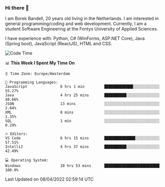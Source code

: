 ### Hi there 👋

I am Borek Bandell, 20 years old living in the Netherlands. I am interested in general programming/coding and web development. Currently, I am a student Software Engineering at the Fontys University of Applied Sciences.

I have experience with: Python, C# (WinForms, ASP.NET Core), Java (Spring boot), JavaScript (ReactJS), HTML and CSS.

<!--START_SECTION:waka-->
![Code Time](http://img.shields.io/badge/Code%20Time-64%20hrs%2013%20mins-blue)

📊 **This Week I Spent My Time On** 

```text
⌚︎ Time Zone: Europe/Amsterdam

💬 Programming Languages: 
JavaScript               6 hrs 1 min         █████████████░░░░░░░░░░░░   55.27% 
Java                     4 hrs 25 mins       ██████████░░░░░░░░░░░░░░░   40.66% 
JSON                     13 mins             ░░░░░░░░░░░░░░░░░░░░░░░░░   2.04% 
XML                      8 mins              ░░░░░░░░░░░░░░░░░░░░░░░░░   1.35% 
SQL                      1 min               ░░░░░░░░░░░░░░░░░░░░░░░░░   0.29%

🔥 Editors: 
VS Code                  6 hrs 15 mins       ██████████████░░░░░░░░░░░   57.51% 
IntelliJ                 4 hrs 37 mins       ██████████░░░░░░░░░░░░░░░   42.49%

💻 Operating System: 
Windows                  10 hrs 53 mins      █████████████████████████   100.0%

```


 Last Updated on 08/04/2022 02:59:14 UTC
<!--END_SECTION:waka-->

<!--**tcBorek2002/tcBorek2002** is a ✨ _special_ ✨ repository because its `README.md` (this file) appears on your GitHub profile.

Here are some ideas to get you started:

- 🔭 I’m currently working on ...
- 🌱 I’m currently learning ...
- 👯 I’m looking to collaborate on ...
- 🤔 I’m looking for help with ...
- 💬 Ask me about ...
- 📫 How to reach me: ...
- 😄 Pronouns: ...
- ⚡ Fun fact: ...
-->
